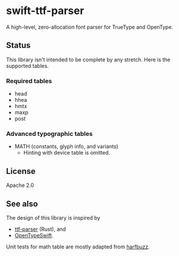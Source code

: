 # swift-ttf-parser

A high-level, zero-allocation font parser for TrueType and OpenType.

## Status

This library isn't intended to be complete by any stretch. Here is the supported tables.

### Required tables

* head
* hhea
* hmtx
* maxp
* post

### Advanced typographic tables

* MATH (constants, glyph info, and variants)
    * Hinting with device table is omitted.

## License

Apache 2.0

## See also

The design of this library is inspired by 
- [ttf-parser](https://github.com/RazrFalcon/ttf-parser/tree/master) (Rust), and 
- [OpenTypeSwift](https://github.com/mossprescott/OpenTypeSwift).

Unit tests for math table are mostly adapted from
 [harfbuzz](https://github.com/harfbuzz/harfbuzz).
